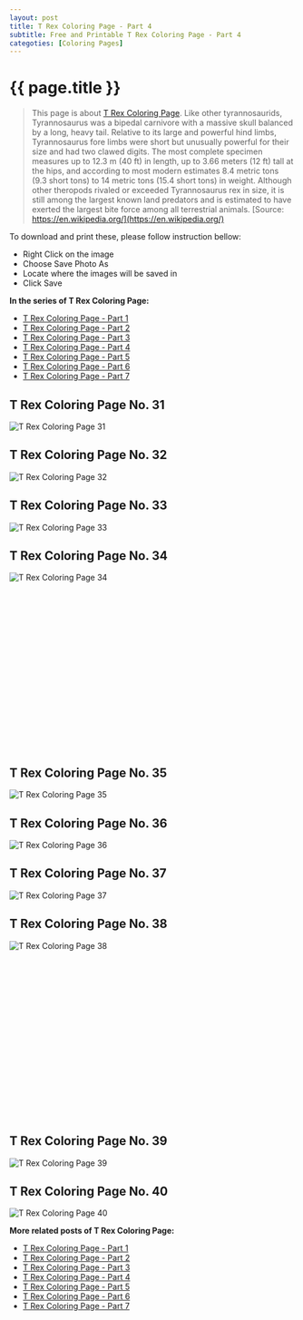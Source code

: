 ```yaml
---
layout: post
title: T Rex Coloring Page - Part 4
subtitle: Free and Printable T Rex Coloring Page - Part 4
categoties: [Coloring Pages]
---
```

{{ page.title }}
================
> This page is about [T Rex Coloring Page](https://freecoloringpages.github.io/). Like other tyrannosaurids, Tyrannosaurus was a bipedal carnivore with a massive skull balanced by a long, heavy tail. Relative to its large and powerful hind limbs, Tyrannosaurus fore limbs were short but unusually powerful for their size and had two clawed digits. The most complete specimen measures up to 12.3 m (40 ft) in length, up to 3.66 meters (12 ft) tall at the hips, and according to most modern estimates 8.4 metric tons (9.3 short tons) to 14 metric tons (15.4 short tons) in weight. Although other theropods rivaled or exceeded Tyrannosaurus rex in size, it is still among the largest known land predators and is estimated to have exerted the largest bite force among all terrestrial animals. [Source: https://en.wikipedia.org/](https://en.wikipedia.org/)

To download and print these, please follow instruction bellow:
* Right Click on the image 
* Choose Save Photo As 
* Locate where the images will be saved in 
* Click Save

**In the series of T Rex Coloring Page:**

* [T Rex Coloring Page - Part 1](https://freecoloringpages.github.io/2017/11/30/T-Rex-Coloring-Page-part-1.html)
* [T Rex Coloring Page - Part 2](https://freecoloringpages.github.io/2017/11/30/T-Rex-Coloring-Page-part-2.html)
* [T Rex Coloring Page - Part 3](https://freecoloringpages.github.io/2017/11/30/T-Rex-Coloring-Page-part-3.html)
* [T Rex Coloring Page - Part 4](https://freecoloringpages.github.io/2017/11/30/T-Rex-Coloring-Page-part-4.html)
* [T Rex Coloring Page - Part 5](https://freecoloringpages.github.io/2017/11/30/T-Rex-Coloring-Page-part-5.html)
* [T Rex Coloring Page - Part 6](https://freecoloringpages.github.io/2017/11/30/T-Rex-Coloring-Page-part-6.html)
* [T Rex Coloring Page - Part 7](https://freecoloringpages.github.io/2017/11/30/T-Rex-Coloring-Page-part-7.html)

## T Rex Coloring Page No. 31
![T Rex Coloring Page 31](https://freecoloringpages.github.io/img2/T-Rex-Coloring-Page%20(31).jpg "T Rex Coloring Page 31")

## T Rex Coloring Page No. 32
![T Rex Coloring Page 32](https://freecoloringpages.github.io/img2/T-Rex-Coloring-Page%20(32).jpg "T Rex Coloring Page 32")

## T Rex Coloring Page No. 33
![T Rex Coloring Page 33](https://freecoloringpages.github.io/img2/T-Rex-Coloring-Page%20(33).jpg "T Rex Coloring Page 33")

## T Rex Coloring Page No. 34
![T Rex Coloring Page 34](https://freecoloringpages.github.io/img2/T-Rex-Coloring-Page%20(34).jpg "T Rex Coloring Page 34")

<script async src="//pagead2.googlesyndication.com/pagead/js/adsbygoogle.js"></script><!-- Texxtonly --><ins class="adsbygoogle" style="display:inline-block;width:336px;height:280px" data-ad-client="ca-pub-6753140515841889" data-ad-slot="3207852233"></ins><script>(adsbygoogle = window.adsbygoogle || []).push({}); </script>

## T Rex Coloring Page No. 35
![T Rex Coloring Page 35](https://freecoloringpages.github.io/img2/T-Rex-Coloring-Page%20(35).jpg "T Rex Coloring Page 35")

## T Rex Coloring Page No. 36
![T Rex Coloring Page 36](https://freecoloringpages.github.io/img2/T-Rex-Coloring-Page%20(36).jpg "T Rex Coloring Page 36")

## T Rex Coloring Page No. 37
![T Rex Coloring Page 37](https://freecoloringpages.github.io/img2/T-Rex-Coloring-Page%20(37).jpg "T Rex Coloring Page 37")

## T Rex Coloring Page No. 38
![T Rex Coloring Page 38](https://freecoloringpages.github.io/img2/T-Rex-Coloring-Page%20(38).jpg "T Rex Coloring Page 38")

<script async src="//pagead2.googlesyndication.com/pagead/js/adsbygoogle.js"></script><!-- Texxtonly --><ins class="adsbygoogle" style="display:inline-block;width:336px;height:280px" data-ad-client="ca-pub-6753140515841889" data-ad-slot="3207852233"></ins><script>(adsbygoogle = window.adsbygoogle || []).push({}); </script>

## T Rex Coloring Page No. 39
![T Rex Coloring Page 39](https://freecoloringpages.github.io/img2/T-Rex-Coloring-Page%20(39).jpg "T Rex Coloring Page 39")

## T Rex Coloring Page No. 40
![T Rex Coloring Page 40](https://freecoloringpages.github.io/img2/T-Rex-Coloring-Page%20(40).jpg "T Rex Coloring Page 40")

**More related posts of T Rex Coloring Page:**

* [T Rex Coloring Page - Part 1](https://freecoloringpages.github.io/2017/11/30/T-Rex-Coloring-Page-part-1.html)
* [T Rex Coloring Page - Part 2](https://freecoloringpages.github.io/2017/11/30/T-Rex-Coloring-Page-part-2.html)
* [T Rex Coloring Page - Part 3](https://freecoloringpages.github.io/2017/11/30/T-Rex-Coloring-Page-part-3.html)
* [T Rex Coloring Page - Part 4](https://freecoloringpages.github.io/2017/11/30/T-Rex-Coloring-Page-part-4.html)
* [T Rex Coloring Page - Part 5](https://freecoloringpages.github.io/2017/11/30/T-Rex-Coloring-Page-part-5.html)
* [T Rex Coloring Page - Part 6](https://freecoloringpages.github.io/2017/11/30/T-Rex-Coloring-Page-part-6.html)
* [T Rex Coloring Page - Part 7](https://freecoloringpages.github.io/2017/11/30/T-Rex-Coloring-Page-part-7.html)

